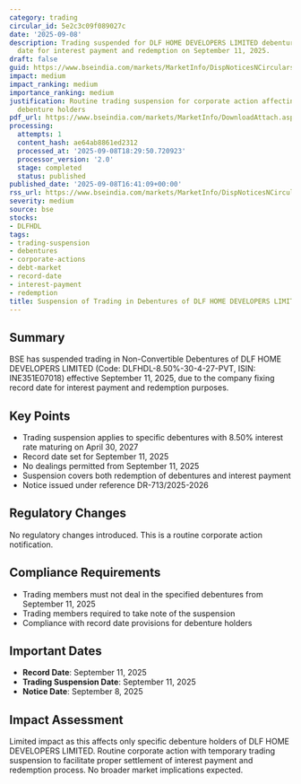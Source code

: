 ```yaml
---
category: trading
circular_id: 5e2c3c09f089027c
date: '2025-09-08'
description: Trading suspended for DLF HOME DEVELOPERS LIMITED debentures due to record
  date for interest payment and redemption on September 11, 2025.
draft: false
guid: https://www.bseindia.com/markets/MarketInfo/DispNoticesNCirculars.aspx?Noticeid={732D539E-7B84-4EC0-87AE-41304A44B4FA}&noticeno=20250908-46&dt=09/08/2025&icount=46&totcount=48&flag=0
impact: medium
impact_ranking: medium
importance_ranking: medium
justification: Routine trading suspension for corporate action affecting specific
  debenture holders
pdf_url: https://www.bseindia.com/markets/MarketInfo/DownloadAttach.aspx?id=20250908-46&attachedId=
processing:
  attempts: 1
  content_hash: ae64ab8861ed2312
  processed_at: '2025-09-08T18:29:50.720923'
  processor_version: '2.0'
  stage: completed
  status: published
published_date: '2025-09-08T16:41:09+00:00'
rss_url: https://www.bseindia.com/markets/MarketInfo/DispNoticesNCirculars.aspx?Noticeid={732D539E-7B84-4EC0-87AE-41304A44B4FA}&noticeno=20250908-46&dt=09/08/2025&icount=46&totcount=48&flag=0
severity: medium
source: bse
stocks:
- DLFHDL
tags:
- trading-suspension
- debentures
- corporate-actions
- debt-market
- record-date
- interest-payment
- redemption
title: Suspension of Trading in Debentures of DLF HOME DEVELOPERS LIMITED
---
```


## Summary

BSE has suspended trading in Non-Convertible Debentures of DLF HOME DEVELOPERS LIMITED (Code: DLFHDL-8.50%-30-4-27-PVT, ISIN: INE351E07018) effective September 11, 2025, due to the company fixing record date for interest payment and redemption purposes.

## Key Points

- Trading suspension applies to specific debentures with 8.50% interest rate maturing on April 30, 2027
- Record date set for September 11, 2025
- No dealings permitted from September 11, 2025
- Suspension covers both redemption of debentures and interest payment
- Notice issued under reference DR-713/2025-2026

## Regulatory Changes

No regulatory changes introduced. This is a routine corporate action notification.

## Compliance Requirements

- Trading members must not deal in the specified debentures from September 11, 2025
- Trading members required to take note of the suspension
- Compliance with record date provisions for debenture holders

## Important Dates

- **Record Date**: September 11, 2025
- **Trading Suspension Date**: September 11, 2025
- **Notice Date**: September 8, 2025

## Impact Assessment

Limited impact as this affects only specific debenture holders of DLF HOME DEVELOPERS LIMITED. Routine corporate action with temporary trading suspension to facilitate proper settlement of interest payment and redemption process. No broader market implications expected.